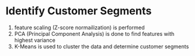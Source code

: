 # Identify Customer Segments
1. feature scaling (Z-score normailization) is performed
2. PCA (Principal Component Analysis) is done to find features with highest variance
3. K-Means is used to cluster the data and determine customer segments



